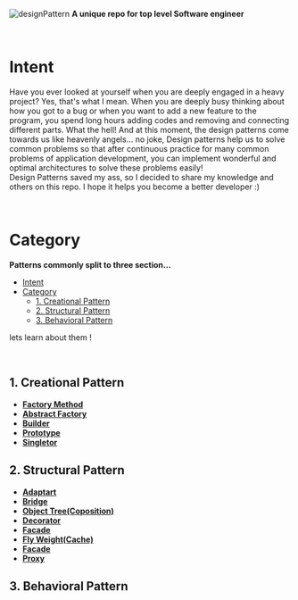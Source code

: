 ![designPattern](https://user-images.githubusercontent.com/78824988/209479936-89539017-cdb3-4b31-82ea-39b25dfd1ef3.png)
**A unique repo for top level Software engineer**

</br>

# Intent

Have you ever looked at yourself when you are deeply engaged in a heavy project?
Yes, that's what I mean. When you are deeply busy thinking about how you got to a bug or when you want to add a new feature to the program, you spend long hours adding codes and removing and connecting different parts.
What the hell!
And at this moment, the design patterns come towards us like heavenly angels...
no joke, Design patterns help us to solve common problems so that after continuous practice for many common problems of application development, you can implement wonderful and optimal architectures to solve these problems easily!
</br>
Design Patterns saved my ass, so I decided to share my knowledge and others on this repo.
I hope it helps you become a better developer :)

</br>

# Category

**Patterns commonly split to three section...**

- [Intent](#intent)
- [Category](#category)
  - [1. Creational Pattern](#1-creational-pattern)
  - [2. Structural Pattern](#2-structural-pattern)
  - [3. Behavioral Pattern](#3-behavioral-pattern)

lets learn about them !

</br>

## 1. Creational Pattern

- [**Factory Method**]()
- [**Abstract Factory**]()
- [**Builder**]()
- [**Prototype**]()
- [**Singletor**]()

## 2. Structural Pattern

- [**Adaptart**]()
- [**Bridge**]()
- [**Object Tree(Coposition)**]()
- [**Decorator**]()
- [**Facade**]()
- [**Fly Weight(Cache)**]()
- [**Facade**]()
- [**Proxy**]()

## 3. Behavioral Pattern
